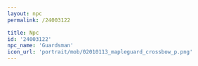 ```yaml
---
layout: npc
permalink: /24003122

title: Npc
id: '24003122'
npc_name: 'Guardsman'
icon_url: 'portrait/mob/02010113_mapleguard_crossbow_p.png'
---
```

